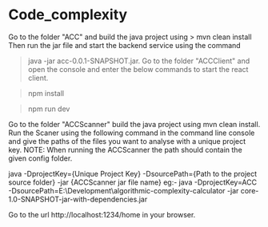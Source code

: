 # Code_complexity
Go to the folder "ACC" and build the java project using  > mvn clean install    Then run the jar file and start the backend service using the command 
>java -jar acc-0.0.1-SNAPSHOT.jar.
Go to the folder "ACCClient" and open the console and enter the below commands to start the react client.

> npm install

> npm run dev

Go to the folder "ACCScanner" build the java project using mvn clean install.
Run the Scaner using the following command in the command line console and give the paths of the files you want to analyse with a unique project key. 
NOTE: When running the ACCScanner the path should contain the given config folder.

java -DprojectKey={Unique Project Key} -DsourcePath={Path to the project source folder} -jar {ACCScanner jar file name}
eg:- java -DprojectKey=ACC -DsourcePath=E:\Development\algorithmic-complexity-calculator -jar core-1.0-SNAPSHOT-jar-with-dependencies.jar

Go to the url http://localhost:1234/home in your browser.
